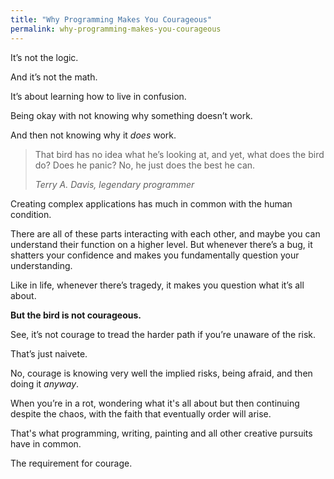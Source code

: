 ```yaml
---
title: "Why Programming Makes You Courageous"
permalink: why-programming-makes-you-courageous
---
```

It’s not the logic.

And it’s not the math.

It’s about learning how to live in confusion.

Being okay with not knowing why something doesn’t work.

And then not knowing why it _does_ work.

> That bird has no idea what he’s looking at, and yet, what does the bird do? Does he panic? No, he just does the best he can.
> 
> <cite>Terry A. Davis, legendary programmer</cite>

Creating complex applications has much in common with the human condition.

There are all of these parts interacting with each other, and maybe you can understand their function on a higher level. But whenever there’s a bug, it shatters your confidence and makes you fundamentally question your understanding.

Like in life, whenever there’s tragedy, it makes you question what it’s all about.

**But the bird is not courageous.**

See, it’s not courage to tread the harder path if you’re unaware of the risk.

That’s just naivete.

No, courage is knowing very well the implied risks, being afraid, and then doing it _anyway_.

When you’re in a rot, wondering what it's all about but then continuing despite the chaos, with the faith that eventually order will arise.

That's what programming, writing, painting and all other creative pursuits have in common.

The requirement for courage.